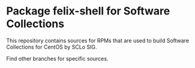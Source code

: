 # Package felix-shell for Software Collections

This repository contains sources for RPMs that are used
to build Software Collections for CentOS by SCLo SIG.

Find other branches for specific sources.
